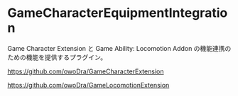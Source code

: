 # GameCharacterEquipmentIntegration
 Game Character Extension と Game Ability: Locomotion Addon の機能連携のための機能を提供するプラグイン。

https://github.com/owoDra/GameCharacterExtension

https://github.com/owoDra/GameLocomotionExtension

